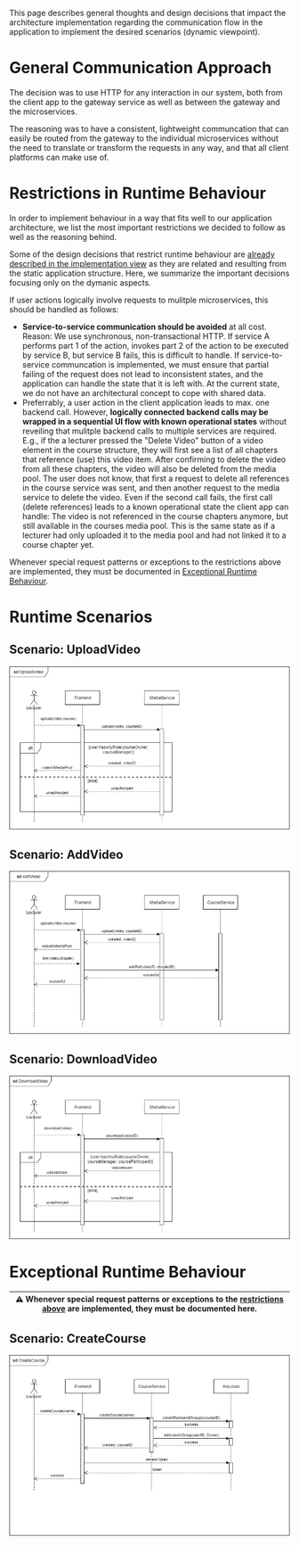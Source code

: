 This page describes general thoughts and design decisions that impact the architecture implementation regarding the communication flow in the application to implement the desired scenarios (dynamic viewpoint). 

# General Communication Approach

The decision was to use HTTP for any interaction in our system, both from the client app to the gateway service as well as between the gateway and the microservices. 

The reasoning was to have a consistent, lightweight communcation that can easily be routed from the gateway to the individual microservices without the need to translate or transform the requests in any way, and that all client platforms can make use of.

# Restrictions in Runtime Behaviour

In order to implement behaviour in a way that fits well to our application architecture, we list the most important restrictions we decided to follow as well as the reasoning behind.

Some of the design decisions that restrict runtime behaviour are [already described in the implementation view](./Application-Architecture--Implementation-View#design-decisions) as they are related and resulting from the static application structure. Here, we summarize the important decisions focusing only on the dymanic aspects.

If user actions logically involve requests to mulitple microservices, this should be handled as follows:
* **Service-to-service communication should be avoided** at all cost. Reason: We use synchronous, non-transactional HTTP. If service A performs part 1 of the action, invokes part 2 of the action to be executed by service B, but service B fails, this is difficult to handle. If service-to-service communcation is implemented, we must ensure that partial failing of the request does not lead to inconsistent states, and the application can handle the state that it is left with. At the current state, we do not have an architectural concept to cope with shared data.
* Preferrably, a user action in the client application leads to max. one backend call. However, **logically connected backend calls may be wrapped in a sequential UI flow with known operational states**  without reveiling that mulitple backend calls to multiple services are required. E.g., if the a lecturer pressed the "Delete Video" button of a video element in the course structure, they will first see a list of all chapters that reference (use) this video item. After confirming to delete the video from all these chapters, the video will also be deleted from the media pool. The user does not know, that first a request to delete all references in the course service was sent, and then another request to the media service to delete the video. Even if the second call fails, the first call (delete references) leads to a known operational state the client app can handle: The video is not referenced in the course chapters anymore, but still available in the courses media pool. This is the same state as if a lecturer had only uploaded it to the media pool and had not linked it to a course chapter yet.

Whenever special request patterns or exceptions to the restrictions above are implemented, they must be documented in [Exceptional Runtime Behaviour](#Exceptional-Runtime-Behaviour).

# Runtime Scenarios
## Scenario: UploadVideo
![CreateCourse](./Images/Architecture/Runtime-View-UploadVideo.png)
## Scenario: AddVideo
![CreateCourse](./Images/Architecture/Runtime-View-AddVideo.png)
## Scenario: DownloadVideo
![CreateCourse](./Images/Architecture/Runtime-View-DownloadVideo.png)
# Exceptional Runtime Behaviour

|:warning: Whenever special request patterns or exceptions to the [restrictions above](#Restrictions-in-Runtime-Behaviour) are implemented, they must be documented here. |
|---|
## Scenario: CreateCourse
![CreateCourse](./Images/Architecture/Runtime-View-CreateCourse.png)
